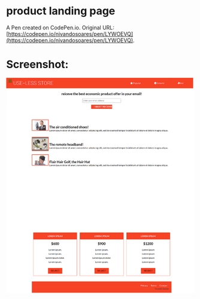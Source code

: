 # product landing page

A Pen created on CodePen.io. Original URL: [https://codepen.io/nivandosoares/pen/LYWOEVQ](https://codepen.io/nivandosoares/pen/LYWOEVQ).


# Screenshot:

<img src = "use-less-store.vercel.app_.png">

